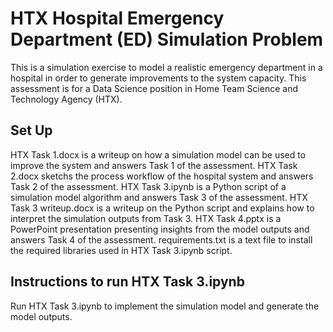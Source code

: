 # HTX Hospital Emergency Department (ED) Simulation Problem
This is a simulation exercise to model a realistic emergency department in a hospital in order to generate improvements to the system capacity. This assessment is for a Data Science position in Home Team Science and Technology Agency (HTX).

## Set Up
HTX Task 1.docx is a writeup on how a simulation model can be used to improve the system and answers Task 1 of the assessment.
HTX Task 2.docx sketchs the process workflow of the hospital system and answers Task 2 of the assessment.
HTX Task 3.ipynb is a Python script of a simulation model algorithm and answers Task 3 of the assessment.
HTX Task 3 writeup.docx is a writeup on the Python script and explains how to interpret the simulation outputs from Task 3.
HTX Task 4.pptx is a PowerPoint presentation presenting insights from the model outputs and answers Task 4 of the assessment.
requirements.txt is a text file to install the required libraries used in HTX Task 3.ipynb script.

## Instructions to run HTX Task 3.ipynb
Run HTX Task 3.ipynb to implement the simulation model and generate the model outputs.

